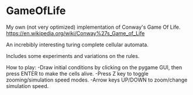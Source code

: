 # GameOfLife

My own (not very optimized) implementation of Conway's Game Of Life.
https://en.wikipedia.org/wiki/Conway%27s_Game_of_Life

An increbibly interesting turing complete cellular automata.

Includes some experiments and variations on the rules.

How to play:
-Draw initial conditions by clicking on the pygame GUI, then press ENTER to make the cells alive.
-Press Z key to toggle zooming/simulation speed modes.
-Arrow keys UP/DOWN to zoom/change simulation speed.



